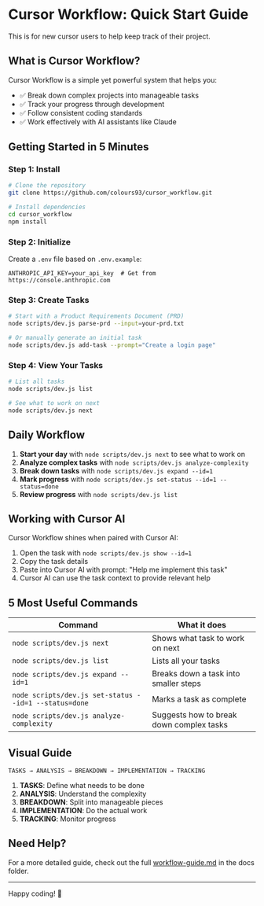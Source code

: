 # Cursor Workflow: Quick Start Guide

This is for new cursor users to help keep track of their project.

## What is Cursor Workflow?

Cursor Workflow is a simple yet powerful system that helps you:
- ✅ Break down complex projects into manageable tasks
- ✅ Track your progress through development 
- ✅ Follow consistent coding standards
- ✅ Work effectively with AI assistants like Claude

## Getting Started in 5 Minutes

### Step 1: Install

```bash
# Clone the repository
git clone https://github.com/colours93/cursor_workflow.git

# Install dependencies
cd cursor_workflow
npm install
```

### Step 2: Initialize

Create a `.env` file based on `.env.example`:

```
ANTHROPIC_API_KEY=your_api_key  # Get from https://console.anthropic.com
```

### Step 3: Create Tasks

```bash
# Start with a Product Requirements Document (PRD)
node scripts/dev.js parse-prd --input=your-prd.txt

# Or manually generate an initial task
node scripts/dev.js add-task --prompt="Create a login page"
```

### Step 4: View Your Tasks

```bash
# List all tasks
node scripts/dev.js list

# See what to work on next
node scripts/dev.js next
```

## Daily Workflow

1. **Start your day** with `node scripts/dev.js next` to see what to work on
2. **Analyze complex tasks** with `node scripts/dev.js analyze-complexity`
3. **Break down tasks** with `node scripts/dev.js expand --id=1`
4. **Mark progress** with `node scripts/dev.js set-status --id=1 --status=done`
5. **Review progress** with `node scripts/dev.js list`

## Working with Cursor AI

Cursor Workflow shines when paired with Cursor AI:

1. Open the task with `node scripts/dev.js show --id=1`
2. Copy the task details
3. Paste into Cursor AI with prompt: "Help me implement this task"
4. Cursor AI can use the task context to provide relevant help

## 5 Most Useful Commands

| Command | What it does |
|---------|-------------|
| `node scripts/dev.js next` | Shows what task to work on next |
| `node scripts/dev.js list` | Lists all your tasks |
| `node scripts/dev.js expand --id=1` | Breaks down a task into smaller steps |
| `node scripts/dev.js set-status --id=1 --status=done` | Marks a task as complete |
| `node scripts/dev.js analyze-complexity` | Suggests how to break down complex tasks |

## Visual Guide

```
TASKS → ANALYSIS → BREAKDOWN → IMPLEMENTATION → TRACKING
```

1. **TASKS**: Define what needs to be done
2. **ANALYSIS**: Understand the complexity
3. **BREAKDOWN**: Split into manageable pieces
4. **IMPLEMENTATION**: Do the actual work
5. **TRACKING**: Monitor progress

## Need Help?

For a more detailed guide, check out the full [workflow-guide.md](workflow-guide.md) in the docs folder.

---

Happy coding! 🚀 
